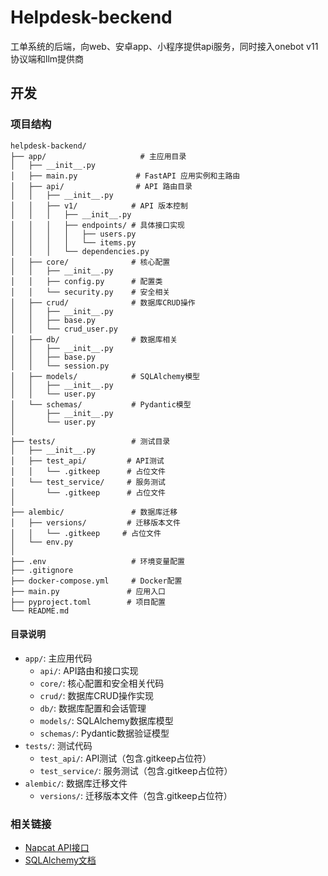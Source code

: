 # Helpdesk-beckend
工单系统的后端，向web、安卓app、小程序提供api服务，同时接入onebot v11协议端和llm提供商

## 开发

### 项目结构
```
helpdesk-backend/
├── app/                     # 主应用目录
│   ├── __init__.py
│   ├── main.py             # FastAPI 应用实例和主路由
│   ├── api/                # API 路由目录
│   │   ├── __init__.py
│   │   ├── v1/            # API 版本控制
│   │   │   ├── __init__.py
│   │   │   ├── endpoints/ # 具体接口实现
│   │   │   │   ├── users.py
│   │   │   │   └── items.py
│   │   │   └── dependencies.py
│   ├── core/              # 核心配置
│   │   ├── __init__.py
│   │   ├── config.py      # 配置类
│   │   └── security.py    # 安全相关
│   ├── crud/              # 数据库CRUD操作
│   │   ├── __init__.py
│   │   ├── base.py
│   │   └── crud_user.py
│   ├── db/                # 数据库相关
│   │   ├── __init__.py
│   │   ├── base.py
│   │   └── session.py
│   ├── models/            # SQLAlchemy模型
│   │   ├── __init__.py
│   │   └── user.py
│   └── schemas/           # Pydantic模型
│       ├── __init__.py
│       └── user.py
│
├── tests/                 # 测试目录
│   ├── __init__.py
│   ├── test_api/         # API测试
│   │   └── .gitkeep      # 占位文件
│   └── test_service/     # 服务测试
│       └── .gitkeep      # 占位文件
│
├── alembic/               # 数据库迁移
│   ├── versions/         # 迁移版本文件
│   │   └── .gitkeep     # 占位文件
│   └── env.py
│
├── .env                   # 环境变量配置
├── .gitignore
├── docker-compose.yml     # Docker配置
├── main.py               # 应用入口
├── pyproject.toml        # 项目配置
└── README.md
```

#### 目录说明
- `app/`: 主应用代码
  - `api/`: API路由和接口实现
  - `core/`: 核心配置和安全相关代码
  - `crud/`: 数据库CRUD操作实现
  - `db/`: 数据库配置和会话管理
  - `models/`: SQLAlchemy数据库模型
  - `schemas/`: Pydantic数据验证模型
- `tests/`: 测试代码
  - `test_api/`: API测试（包含.gitkeep占位符）
  - `test_service/`: 服务测试（包含.gitkeep占位符）
- `alembic/`: 数据库迁移文件
  - `versions/`: 迁移版本文件（包含.gitkeep占位符）

### 相关链接

- [Napcat API接口](https://napcat.apifox.cn)
- [SQLAlchemy文档](https://www.sqlalchemy.org)